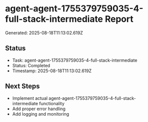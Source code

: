 # agent-agent-1755379759035-4-full-stack-intermediate Report

Generated: 2025-08-18T11:13:02.619Z

## Status
- Task: agent-agent-1755379759035-4-full-stack-intermediate
- Status: Completed
- Timestamp: 2025-08-18T11:13:02.619Z

## Next Steps
- Implement actual agent-agent-1755379759035-4-full-stack-intermediate functionality
- Add proper error handling
- Add logging and monitoring
